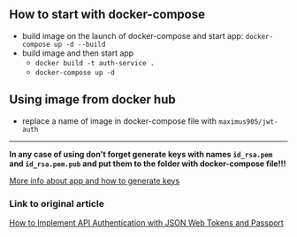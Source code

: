 ## How to start with docker-compose
 * build image on the launch of docker-compose and start app: `docker-compose up -d --build`
 * build image and then start app
   - `docker build -t auth-service .`
   - `docker-compose up -d`
   
## Using image from docker hub
 * replace a name of image in docker-compose file with `maximus905/jwt-auth`   
 ---
__In any case of using don't forget generate keys with names `id_rsa.pem` and `id_rsa.pem.pub` and put them to the folder with docker-compose file!!!__

[More info about app and how to generate keys](src/README.md)

### Link to original article
[How to Implement API Authentication with JSON Web Tokens and Passport](https://www.digitalocean.com/community/tutorials/api-authentication-with-json-web-tokensjwt-and-passport)